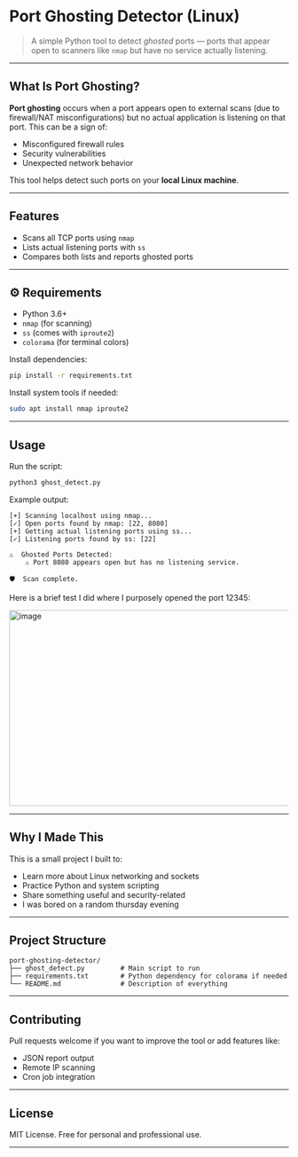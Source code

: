 
# Port Ghosting Detector (Linux)

> A simple Python tool to detect *ghosted* ports — ports that appear open to scanners like `nmap` but have no service actually listening.

---

## What Is Port Ghosting?

**Port ghosting** occurs when a port appears open to external scans (due to firewall/NAT misconfigurations) but no actual application is listening on that port. This can be a sign of:

- Misconfigured firewall rules
- Security vulnerabilities
- Unexpected network behavior

This tool helps detect such ports on your **local Linux machine**.

---

## Features

- Scans all TCP ports using `nmap`
- Lists actual listening ports with `ss`
- Compares both lists and reports ghosted ports

---

## ⚙️ Requirements

- Python 3.6+
- `nmap` (for scanning)
- `ss` (comes with `iproute2`)
- `colorama` (for terminal colors)

Install dependencies:
```bash
pip install -r requirements.txt
```

Install system tools if needed:
```bash
sudo apt install nmap iproute2
```

---

## Usage

Run the script:

```bash
python3 ghost_detect.py
```

Example output:

```
[+] Scanning localhost using nmap...
[✓] Open ports found by nmap: [22, 8080]
[+] Getting actual listening ports using ss...
[✓] Listening ports found by ss: [22]

⚠️  Ghosted Ports Detected:
    ⚠ Port 8080 appears open but has no listening service.

🛡️  Scan complete.
```
Here is a brief test I did where I purposely opened the port 12345:

<img width="588" height="353" alt="image" src="https://github.com/user-attachments/assets/f243d8a3-5440-43e7-a7a2-fb3e867f2ca8" />

---

## Why I Made This

This is a small project I built to:
- Learn more about Linux networking and sockets
- Practice Python and system scripting
- Share something useful and security-related
- I was bored on a random thursday evening

---

## Project Structure

```
port-ghosting-detector/
├── ghost_detect.py         # Main script to run
├── requirements.txt        # Python dependency for colorama if needed
└── README.md               # Description of everything
```

---

## Contributing

Pull requests welcome if you want to improve the tool or add features like:
- JSON report output
- Remote IP scanning
- Cron job integration

---

## License

MIT License. Free for personal and professional use.

---
